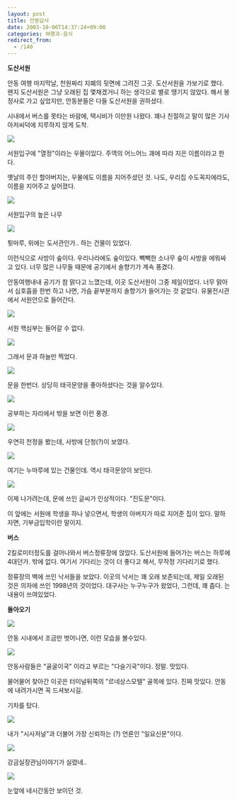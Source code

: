 ```yaml
---
layout: post
title: 안동답사
date: 2003-10-06T14:37:24+09:00
categories: 여행과-음식
redirect_from:
  - /140
---
```


<b>도산서원</b>

안동 여행 마지막날, 천원짜리 지폐의 뒷면에 그려진 그곳. 도산서원을 가보기로 했다. 왠지 도산서원은 그냥 오래된 집 몇채겠거니 하는 생각으로 별로 땡기지 않았다. 해서 봉정사로 가고 싶었지만, 안동분들은 다들 도산서원을 권하셨다.

시내에서 버스를 못타는 바람에, 택시비가 이만원 나왔다. 꽤나 친절하고 말이 많은 기사아저씨덕에 지루하지 않게 도착.

![ ](/assets/media/photo_ahndong_DSC01965.jpg)

서원입구에 "열정"이라는 우물이있다. 주역의 어느어느 괘에 따라 지은 이름이라고 한다.

옛날의 주인 할아버지는, 우물에도 이름을 지어주셨던 것. 나도, 우리집 수도꼭지에라도, 이름을 지어주고 싶어졌다.

![ ](/assets/media/photo_ahndong_DSC01976.jpg)

서원입구의 높은 나무

![ ](/assets/media/photo_ahndong_DSC01980.jpg)

툇마루, 위에는 도서관인가.. 하는 건물이 있었다.

이런식으로 사방이 숲이다. 우리나라에도 숲이있다. 빽빽한 소나무 숲이 사방을 에워싸고 있다. 너무 많은 나무들 때문에 공기에서 솔향기가 계속 풍겼다.

안동여행내내 공기가 참 맑다고 느꼈는데, 이곳 도산서원이 그중 제일이었다. 너무 맑아서 심호흡을 한번 하고 나면, 가슴 끝부분까지 솔향기가 들어가는 것 같았다. 유물전시관에서 서원안으로 들어간다.

![ ](/assets/media/photo_ahndong_DSC02001.jpg)

서원 핵심부는 들어갈 수 없다.

![ ](/assets/media/photo_ahndong_DSC02003.jpg)

그래서 문과 하늘만 찍었다.

![ ](/assets/media/photo_ahndong_DSC02004.jpg)

문을 한번더. 상당히 태극문양을 좋아하셨다는 것을 알수있다.

![ ](/assets/media/photo_ahndong_DSC02006.jpg)

공부하는 자리에서 밖을 보면 이런 풍경.

![ ](/assets/media/photo_ahndong_DSC02010.jpg)

우연히 천정을 봤는데, 사방에 단청(?)이 보였다.

![ ](/assets/media/photo_ahndong_DSC02015.jpg)

여기는 누마루에 있는 건물인데. 역시 태극문양이 보인다.

![ ](/assets/media/photo_ahndong_DSC02022.jpg)

이제 나가려는데, 문에 쓰인 글씨가 인상적이다. "진도문"이다.

이 앞에는 서원에 학생을 하나 넣으면서, 학생의 아버지가 따로 지어준 집이 있다. 말하자면, 기부금입학이란 말이지.

<b>버스</b>

2킬로미터정도를 걸어나와서 버스정류장에 앉았다. 도산서원에 들어가는 버스는 하루에 4대던가. 밖에 없다. 여기서 기다리는 것이 더 좋다고 해서, 무작정 기다리기로 했다.

정류장의 벽에 쓰인 낙서들을 보았다. 이곳의 낙서는 꽤 오래 보존되는데, 제일 오래된 것은 의자에 쓰인 1998년의 것이었다. 대구사는 누구누구가 왔었다, 그런데, 꽤 춥다. 는 내용이 쓰여있었다.

<b>돌아오기</b>

![ ](/assets/media/photo_ahndong_DSC02051.jpg)

안동 시내에서 조금만 벗어나면, 이런 모습을 볼수있다.

![ ](/assets/media/photo_ahndong_DSC02052.jpg)

안동사람들은 "골굴이국" 이라고 부르는 "다슬기국"이다. 정말. 맛있다.

물어물어 찾아간 이곳은 터미널뒤쪽의 "르네상스모텔" 골목에 있다. 진짜 맛있다. 안동에 내려가시면 꼭 드셔보시길.

기차를 탔다.

![ ](/assets/media/photo_ahndong_DSC02065.jpg)

내가 "시사저널"과 더불어 가장 신뢰하는 (?) 언론인 "일요신문"이다.

![ ](/assets/media/photo_ahndong_DSC02068.jpg)

강금실장관님이야기가 실렸네..

![ ](/assets/media/photo_ahndong_DSC02079.jpg)

눈앞에 네시간동안 보이던 것.
